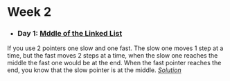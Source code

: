 # Week 2

* ### Day 1: [Mddle of the Linked List](https://leetcode.com/explore/challenge/card/30-day-leetcoding-challenge/529/week-2/3290/)
If you use 2 pointers one slow and one fast. The slow one moves 1 step at a time, but the fast moves 2 steps at a time, when the slow one reaches the middle the fast one would be at the end. When the fast pointer reaches the end, you know that the slow pointer is at the middle.
[*Solution*](middle_of_the_linked_list.c++)

